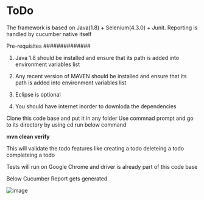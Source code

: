 # ToDo

The framework is based on Java(1.8) + Selenium(4.3.0) + Junit. Reporting is handled by cucumber native itself

Pre-requisites
##############
1. Java 1.8 should be installed and ensure that its path is added into environment variables list

2. Any recent version of MAVEN should be installed and ensure that its path is added into environment variables list

3. Eclipse is optional

4. You should have internet inorder to downloda the dependencies


Clone this code base and put it in any folder
Use commnad prompt and go to its directory by using cd
run below command

**mvn clean verify**

This will validate the todo features like
  creating a todo
  deleteing a todo
  completeing a todo

Tests will run on Google Chrome and driver is already part of this code base

Below Cucumber Report gets generated 

![image](https://user-images.githubusercontent.com/17289805/180501524-8ac47d00-d16a-4993-bcc5-27ce83363227.png)

